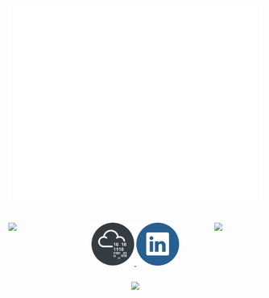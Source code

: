 <div align="center">
  <!--Metrics-->
  <!-- If you're using "main" as default branch -->
  <img src="https://github.com/Thassanai546/Thassanai546/blob/main/github-metrics.svg">

</div>

#

<div align="center">
  <img src="https://user-images.githubusercontent.com/72495327/219989868-e9572e1a-bbe9-4767-9dd0-8c33cfb1b42c.gif" width="95" align="left"/>
  
  <a href="https://tryhackme.com/p/Thasz">
    <img src="https://github.com/Thassanai546/Thassanai546/blob/main/Assets/thm2.png" width="85">
  </a>
  <a href="https://www.linkedin.com/in/thassanai-mcc/">
    <img src="https://github.com/Thassanai546/Thassanai546/blob/main/Assets/91004.png" width="85">
  </a>
  <img src="https://user-images.githubusercontent.com/72495327/219989871-d61af8d9-fe1b-491f-b70d-afce577d27d3.gif" width="95" align="right"/>
</div>

##

<a href="https://gist.github.com/Thassanai546">
  <div align="center">
    <img src="https://user-images.githubusercontent.com/72495327/219989317-b67c887a-33a1-42ae-9844-69318f3ad390.png" width="300px"/>
  </div>
</a>


